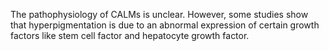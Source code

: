 The pathophysiology of CALMs is unclear. However, some studies show that hyperpigmentation is due to an abnormal expression of certain growth factors like stem cell factor and hepatocyte growth factor.